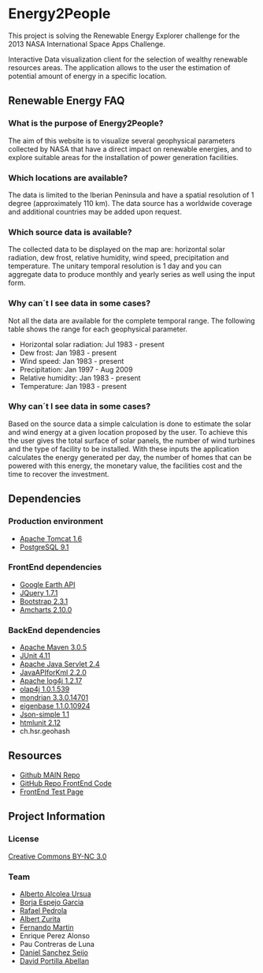 Energy2People
=============

This project is solving the Renewable Energy Explorer challenge for the 2013 NASA International Space Apps Challenge.

Interactive Data visualization client for the selection of wealthy renewable resources areas. The application allows to the user the estimation of potential amount of energy in a specific location.


Renewable Energy FAQ
--------------------
### What is the purpose of Energy2People?
The aim of this website is to visualize several geophysical parameters collected by NASA that have a direct impact on renewable energies, and to explore suitable areas for the installation of power generation facilities.

### Which locations are available?
The data is limited to the Iberian Peninsula and have a spatial resolution of 1 degree (approximately 110 km). The data source has a worldwide coverage and additional countries may be added upon request.

### Which source data is available?
The collected data to be displayed on the map are: horizontal solar radiation, dew frost, relative humidity, wind speed, precipitation and temperature. The unitary temporal resolution is 1 day and you can aggregate data to produce monthly and yearly series as well using the input form.

### Why can´t I see data in some cases?
Not all the data are available for the complete temporal range. The following table shows the range for each geophysical parameter.
 * Horizontal solar radiation: Jul 1983 - present
 * Dew frost: Jan 1983 - present
 * Wind speed: Jan 1983 - present
 * Precipitation: Jan 1997 - Aug 2009
 * Relative humidity: Jan 1983 - present
 * Temperature: Jan 1983 - present

### Why can´t I see data in some cases?
Based on the source data a simple calculation is done to estimate the solar and wind energy at a given location proposed by the user. To achieve this the user gives the total surface of solar panels, the number of wind turbines and the type of facility to be installed. With these inputs the application calculates the energy generated per day, the number of homes that can be powered with this energy, the monetary value, the facilities cost and the time to recover the investment.


Dependencies
------------

### Production environment
 * [Apache Tomcat 1.6](http://tomcat.apache.org/)
 * [PostgreSQL 9.1](http://www.postgresql.org/)

### FrontEnd dependencies
 * [Google Earth API](https://developers.google.com/earth/)
 * [JQuery 1.7.1](http://jquery.com/)
 * [Bootstrap 2.3.1](http://twitter.github.io/bootstrap/)
 * [Amcharts 2.10.0](http://www.amcharts.com/)

### BackEnd dependencies
 * [Apache Maven 3.0.5](http://maven.apache.org/)
 * [JUnit 4.11](http://junit.org/)
 * [Apache Java Servlet 2.4](http://tomcat.apache.org/)
 * [JavaAPIforKml 2.2.0](https://code.google.com/p/javaapiforkml/)
 * [Apache log4j 1.2.17](http://logging.apache.org/log4j/1.2/)
 * [olap4j 1.0.1.539](http://www.olap4j.org/)
 * [mondrian 3.3.0.14701](http://mondrian.pentaho.com/)
 * [eigenbase 1.1.0.10924](http://www.eigenbase.org/)
 * [Json-simple 1.1](https://code.google.com/p/json-simple/)
 * [htmlunit 2.12](http://htmlunit.sourceforge.net/)
 * ch.hsr.geohash


Resources
---------
 * [Github MAIN Repo](https://github.com/borja3790/SpaceAppMadrid)
 * [GitHub Repo FrontEnd Code](https://github.com/rafinskipg/Energy2PeopleFront)
 * [FrontEnd Test Page](http://appsets.com/index.html)


Project Information
-------------------

### License
[Creative Commons BY-NC 3.0](http://creativecommons.org/licenses/by-nc/3.0/)


### Team
 * [Alberto Alcolea Ursua](https://github.com/albertoalcolea)
 * [Borja Espejo Garcia](https://github.com/borja3790)
 * [Rafael Pedrola](https://github.com/rafinskipg)
 * [Albert Zurita](https://github.com/albertzurita)
 * [Fernando Martin](https://github.com/fmartinp)
 * Enrique Perez Alonso
 * Pau Contreras de Luna
 * [Daniel Sanchez Seijo](https://github.com/Daniseijo)
 * [David Portilla Abellan](https://github.com/davidportilla)
